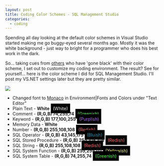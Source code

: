 ```yaml
---
layout: post
title: Coding Color Schemes - SQL Management Studio
categories:
  - coding
---
```

Spending all day looking at the default color schemes in Visual Studio started
making me go buggy-eyed several months ago. Mostly it was the white
background - just way to bright for a programmer who does his best work in the dark.

So... taking cues from [others](http://www.hanselman.com/blog/ChangingYourColorsInVisualStudioNETBlackVersusWhite.aspx)
who have 'gone black' with their color scheme, I set out to customize my coding environment.
The result? See for yourself... here is the color scheme I did for SQL Management Studio.
I'll post my VS.NET settings later but they are pretty similar.

<a class="lightbox img" href="http://1.bp.blogspot.com/_uTRG_A-YdZY/RvJ5zaWj1-I/AAAAAAAAAzs/Te-3EPFBRys/s1600-h/sql+colors.png">
    <img src="http://1.bp.blogspot.com/_uTRG_A-YdZY/RvJ5zaWj1-I/AAAAAAAAAzs/Te-3EPFBRys/s400/sql+colors.png" /></a>

- Changed font to [Monaco](http://www.webdevkungfu.com/textmate-envy-aka-monaco-font-for-windows)
  in Environment|Fonts and Colors under "Text Editor"
- Plain Text - **White** <span style="background-color: #000; padding: .5em; color: #fff;">(White)</span>
- Comment - **(R,G,B) 74,255,74** <span style="background-color: #000; padding: .5em; color:#4AFF4A;">(Greenish)</span>
- Keyword - **(R,G,B) 177,100,255** <span style="background-color: #000; padding: .5em; color:#B164FF;">(Purplish)</span>
- Memory Data - **White**
- Number - **(R,G,B) 255,108,108** <span style="background-color: #000; padding: .5em; color:#FF6C6C;">(Redish)</span>
- SQL Operator - **(R,G,B) 43,145,175** <span style="background-color: #000; padding: .5em; color:#2B91AF;">(Bluish)</span>
- SQL Stored Procedure - **(R,G,B) 255,108,108** <span style="background-color: #000; padding: .5em; color:#FF6C6C;">(Redish)</span>
- SQL String - **(R,G,B) 255,108,108** <span style="background-color: #000; padding: .5em; color:#FF6C6C;">(Redish)</span>
- SQL System Function - **(R,G,B) 255,255,117** <span style="background-color: #000; padding: .5em; color:#FFFF75;">(Yellowish)</span>
- SQL System Table - **(R,G,B) 74,255,74** <span style="background-color: #000; padding: .5em; color:#4AFF4A;">(Greenish)</span>